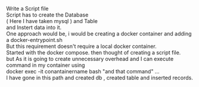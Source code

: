 Write a Script file </br>
Script has to create the Database </br> ( Here I have taken mysql )
and Table </br>
and Instert data into it. </br>
One approach would be, i would be creating a docker container and adding a docker-entrypoint.sh </br>
But this requirement doesn't require a local docker container. </br>
Started with the docker compose. then thought of creating a script file. </br>
but As it is going to create unnecessary overhead and I can execute command in my container using </br>
docker exec -it conantainername bash "and that command" ... </br>
I have gone in this path and created db , created table and inserted records.</br>
